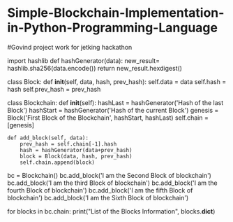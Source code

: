 # Simple-Blockchain-Implementation-in-Python-Programming-Language
#Govind project work for jetking hackathon

import hashlib
def hashGenerator(data):
    new_result= hashlib.sha256(data.encode())
    return new_result.hexdigest()

class Block:
    def __init__(self, data, hash, prev_hash):
        self.data = data
        self.hash = hash
        self.prev_hash = prev_hash

class Blockchain:
    def __init__(self):
        hashLast = hashGenerator('Hash of the last Block')
        hashStart = hashGenerator('Hash of the current Block')
        genesis = Block('First Block of the Blockchain',
                        hashStart, hashLast)
        self.chain = [genesis]

    def add_block(self, data):
        prev_hash = self.chain[-1].hash
        hash = hashGenerator(data+prev_hash)
        block = Block(data, hash, prev_hash)
        self.chain.append(block)

bc = Blockchain()
bc.add_block('I am the Second Block of blockchain')
bc.add_block('I am the third Block of blockchain')
bc.add_block('I am the fourth Block of blockchain')
bc.add_block('I am the fifth Block of blockchain')
bc.add_block('I am the Sixth Block of blockchain')

for blocks in bc.chain:
    print("List of the Blocks Information", blocks.__dict__)
